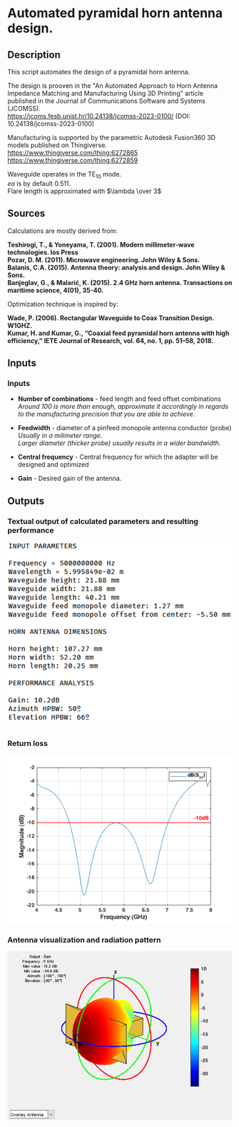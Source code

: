 # Automated pyramidal horn antenna design.

## Description
This script automates the design of a pyramidal horn antenna.  
  
The design is prooven in the "An Automated Approach to Horn Antenna Impedance Matching and Manufacturing Using 3D Printing" article published in the Journal of Communications Software and Systems (JCOMSS).  
https://jcoms.fesb.unist.hr/10.24138/jcomss-2023-0100/ (DOI: 10.24138/jcomss-2023-0100)  
  
Manufacturing is supported by the parametric Autodesk Fusion360 3D models published on Thingiverse.  
https://www.thingiverse.com/thing:6272865  
https://www.thingiverse.com/thing:6272859

Waveguide operates in the TE<sub>10</sub> mode.  
*ea* is by default $0.511$.  
Flare length is approximated with $\lambda \over 3$
  
## Sources
Calculations are mostly derived from: 

**Teshirogi, T., & Yoneyama, T. (2001). Modern millimeter-wave technologies. Ios Press  
Pozar, D. M. (2011). Microwave engineering. John Wiley & Sons.  
Balanis, C.A. (2015). Antenna theory: analysis and design. John Wiley &
Sons.  
Banjeglav, G., & Malarić, K. (2015). 2.4 GHz horn antenna. Transactions on maritime science, 4(01), 35-40.**  

Optimization technique is inspired by:

**Wade, P. (2006). Rectangular Waveguide to Coax Transition Design. W1GHZ.    
Kumar, H. and Kumar, G., “Coaxial feed pyramidal horn antenna with
high efficiency,” IETE Journal of Research, vol. 64, no. 1, pp. 51–58,
2018.**  
  
## Inputs  
  
### Inputs   
  
* **Number of combinations** - feed length and feed offset combinations  
*Around 100 is more than enough, approximate it accordingly in regards to the manufacturing precision that you are able to achieve.*  

* **Feedwidth** - diameter of a pinfeed monopole antenna conductor (probe)  
*Usually in a milimeter range.*  
*Larger diameter (thicker probe) usually results in a wider bandwidth.*

* **Central frequency** - Central frequency for which the adapter will be designed and optimized

* **Gain** - Desired gain of the antenna.  
  
## Outputs

### Textual output of calculated parameters and resulting performance  
![Output](https://raw.githubusercontent.com/dnemec/pyramidal_horn_antenna_design/main/Images/Outputs.PNG?raw=true)
  
### Return loss  
![RL](https://raw.githubusercontent.com/dnemec/pyramidal_horn_antenna_design/main/Images/Returnloss.png?raw=true)
  
### Antenna visualization and radiation pattern  
![WG](https://raw.githubusercontent.com/dnemec/pyramidal_horn_antenna_design/main/Images/Pattern.png?raw=true)

